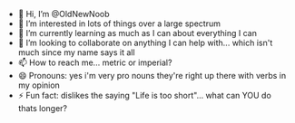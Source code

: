 - 👋 Hi, I’m @OldNewNoob
- 👀 I’m interested in lots of things over a large spectrum
- 🌱 I’m currently learning as much as I can about everything I can
- 💞️ I’m looking to collaborate on anything I can help with... which isn't much since my name says it all
- 📫 How to reach me... metric or imperial?
- 😄 Pronouns: yes i'm very pro nouns they're right up there with verbs in my opinion
- ⚡ Fun fact: dislikes the saying "Life is too short"... what can YOU do thats longer?

<!---
OldNewNoob/OldNewNoob is a ✨ special ✨ repository because its `README.md` (this file) appears on your GitHub profile.
You can click the Preview link to take a look at your changes.
--->
